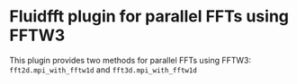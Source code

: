 # Fluidfft plugin for parallel FFTs using FFTW3

This plugin provides two methods for parallel FFTs using FFTW3:
`fft2d.mpi_with_fftw1d` and `fft3d.mpi_with_fftw1d`
